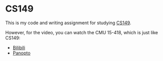 # CS149

This is my code and writing assignment for studying [CS149](https://gfxcourses.stanford.edu/cs149/fall21/lecture/).

However, for the video, you can watch the CMU 15-418, which is just
like CS149:

+ [Bilibili](https://www.bilibili.com/video/BV16k4y1z7z9)
+ [Panopto](https://scs.hosted.panopto.com/Panopto/Pages/Sessions/List.aspx#folderID=%22f62c2297-de88-4e63-aff2-06641fa25e98%22)
